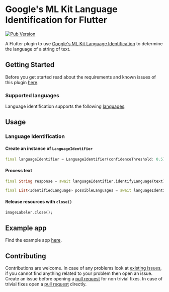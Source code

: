 # Google's ML Kit Language Identification for Flutter

[![Pub Version](https://img.shields.io/pub/v/google_mlkit_language_id)](https://pub.dev/packages/google_mlkit_language_id)

A Flutter plugin to use [Google's ML Kit Language Identification](https://developers.google.com/ml-kit/language/identification) to determine the language of a string of text.

## Getting Started

Before you get started read about the requirements and known issues of this plugin [here](https://github.com/bharat-biradar/Google-Ml-Kit-plugin#requirements).

### Supported languages

Language identification supports the following [languages](https://developers.google.com/ml-kit/language/identification/langid-support).

## Usage

### Language Identification

#### Create an instance of `LanguageIdentifier`

```dart
final languageIdentifier = LanguageIdentifier(confidenceThreshold: 0.5);
```

#### Process text

```dart
final String response = await languageIdentifier.identifyLanguage(text);

final List<IdentifiedLanguage> possibleLanguages = await languageIdentifier.identifyPossibleLanguages(text);
```

#### Release resources with `close()`

```dart
imageLabeler.close();
```

## Example app

Find the example app [here](https://github.com/bharat-biradar/Google-Ml-Kit-plugin/tree/master/packages/google_ml_kit/example).

## Contributing

Contributions are welcome.
In case of any problems look at [existing issues](https://github.com/bharat-biradar/Google-Ml-Kit-plugin/issues), if you cannot find anything related to your problem then open an issue.
Create an issue before opening a [pull request](https://github.com/bharat-biradar/Google-Ml-Kit-plugin/pulls) for non trivial fixes.
In case of trivial fixes open a [pull request](https://github.com/bharat-biradar/Google-Ml-Kit-plugin/pulls) directly.
